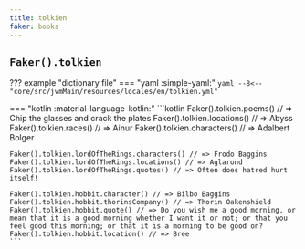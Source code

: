 ```yaml
---
title: tolkien
faker: books
---
```


## `Faker().tolkien`

??? example "dictionary file"
    === "yaml :simple-yaml:"
        ```yaml
        --8<-- "core/src/jvmMain/resources/locales/en/tolkien.yml"
        ```

=== "kotlin :material-language-kotlin:"
    ```kotlin
    Faker().tolkien.poems() // => Chip the glasses and crack the plates
    Faker().tolkien.locations() // => Abyss
    Faker().tolkien.races() // => Ainur
    Faker().tolkien.characters() // => Adalbert Bolger

    Faker().tolkien.lordOfTheRings.characters() // => Frodo Baggins
    Faker().tolkien.lordOfTheRings.locations() // => Aglarond
    Faker().tolkien.lordOfTheRings.quotes() // => Often does hatred hurt itself!

    Faker().tolkien.hobbit.character() // => Bilbo Baggins
    Faker().tolkien.hobbit.thorinsCompany() // => Thorin Oakenshield
    Faker().tolkien.hobbit.quote() // => Do you wish me a good morning, or mean that it is a good morning whether I want it or not; or that you feel good this morning; or that it is a morning to be good on?
    Faker().tolkien.hobbit.location() // => Bree
    ```
